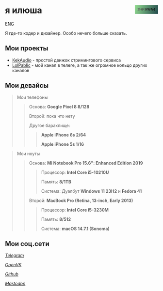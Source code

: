 # <img align="right" src="/kektriscover.png" alt="Ilya Kektris" title="kektris" width="15%">я илюша
[ENG](https://kektris.github.io/)

Я где-то кодер и дизайнер. Особо нечего больше сказать.
## Мои проекты
- [KekAudio](https://github.com/kektris/kekaudio) - простой движок стримингового сервиса
- [LolPablic](https://t.me/lolpablic) - мой канал в телеге, а так же огромное кольцо других каналов
## Мои девайсы

> Мои телефоны
>> Основа: **Google Pixel 8 8/128**
>> 
>> Второй: пока что нету
>>
>> Другое барахлище:
>>> **Apple iPhone 6s 2/64**
>>> 
>>> **Apple iPhone 5s 1/16**

> Мои ноуты
>> Основа: **Mi Notebook Pro 15.6": Enhanced Edition 2019**
>>> Процессор: **Intel Core i5-10210U**
>>>
>>> Память: **8/1TB**
>>> 
>>> Система: Дуалбут **Windows 11 23H2** и **Fedora 41**
>>>
>>
>> Второй: **MacBook Pro (Retina, 13-inch, Early 2013)**
>>> Процессор: **Intel Core i5-3230M**
>>>
>>> Память: **8/512**
>>>
>>> Система: **macOS 14.7.1 (Sonoma)**

## Мои соц.сети
*[Telegram](https://t.me/kektris)*

*[OpenVK](https://ovk.to/id12516)*

*[Github](https://github.com/kektris)*

*[Mastodon](https://mastodon.social/@itsa_ilya)*
